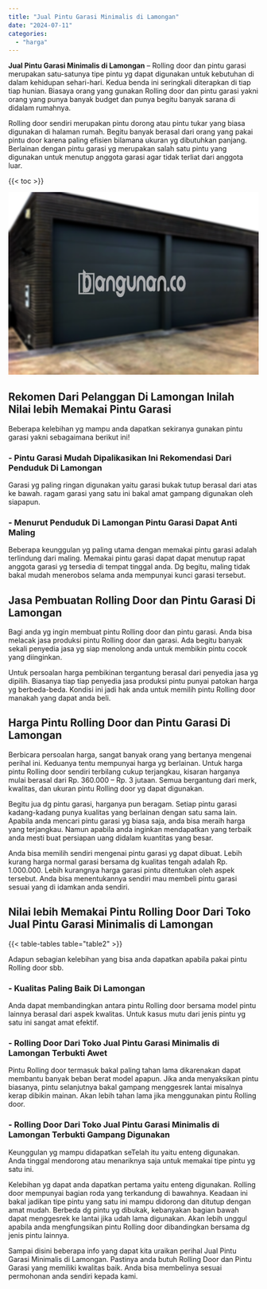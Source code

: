```yaml
---
title: "Jual Pintu Garasi Minimalis di Lamongan"
date: "2024-07-11"
categories: 
  - "harga"
---
```


**Jual Pintu Garasi Minimalis di Lamongan** – Rolling door dan pintu garasi merupakan satu-satunya tipe pintu yg dapat digunakan untuk kebutuhan di dalam kehidupan sehari-hari. Kedua benda ini seringkali diterapkan di tiap tiap hunian. Biasaya orang yang gunakan Rolling door dan pintu garasi yakni orang yang punya banyak budget dan punya begitu banyak sarana di didalam rumahnya.

Rolling door sendiri merupakan pintu dorong atau pintu tukar yang biasa digunakan di halaman rumah. Begitu banyak berasal dari orang yang pakai pintu door karena paling efisien bilamana ukuran yg dibutuhkan panjang. Berlainan dengan pintu garasi yg merupakan salah satu pintu yang digunakan untuk menutup anggota garasi agar tidak terliat dari anggota luar.

{{< toc >}}

![Jual Pintu Garasi Minimalis di Lamongan](/images/pintu-garasi-23.png)

## Rekomen Dari Pelanggan Di Lamongan Inilah Nilai lebih Memakai Pintu Garasi

Beberapa kelebihan yg mampu anda dapatkan sekiranya gunakan pintu garasi yakni sebagaimana berikut ini!

### \- Pintu Garasi Mudah Dipalikasikan Ini Rekomendasi Dari Penduduk Di Lamongan

Garasi yg paling ringan digunakan yaitu garasi bukak tutup berasal dari atas ke bawah. ragam garasi yang satu ini bakal amat gampang digunakan oleh siapapun.

### \- Menurut Penduduk Di Lamongan Pintu Garasi Dapat Anti Maling

Beberapa keunggulan yg paling utama dengan memakai pintu garasi adalah terlindung dari maling. Memakai pintu garasi dapat dapat menutup rapat anggota garasi yg tersedia di tempat tinggal anda. Dg begitu, maling tidak bakal mudah menerobos selama anda mempunyai kunci garasi tersebut.

## Jasa Pembuatan Rolling Door dan Pintu Garasi Di Lamongan

Bagi anda yg ingin membuat pintu Rolling door dan pintu garasi. Anda bisa melacak jasa produksi pintu Rolling door dan garasi. Ada begitu banyak sekali penyedia jasa yg siap menolong anda untuk membikin pintu cocok yang diinginkan.

Untuk persoalan harga pembikinan tergantung berasal dari penyedia jasa yg dipilih. Biasanya tiap tiap penyedia jasa produksi pintu punyai patokan harga yg berbeda-beda. Kondisi ini jadi hak anda untuk memilih pintu Rolling door manakah yang dapat anda beli.

## Harga Pintu Rolling Door dan Pintu Garasi Di Lamongan

Berbicara persoalan harga, sangat banyak orang yang bertanya mengenai perihal ini. Keduanya tentu mempunyai harga yg berlainan. Untuk harga pintu Rolling door sendiri terbilang cukup terjangkau, kisaran harganya mulai berasal dari Rp. 360.000 – Rp. 3 jutaan. Semua bergantung dari merk, kwalitas, dan ukuran pintu Rolling door yg dapat digunakan.

Begitu jua dg pintu garasi, harganya pun beragam. Setiap pintu garasi kadang-kadang punya kualitas yang berlainan dengan satu sama lain. Apabila anda mencari pintu garasi yg biasa saja, anda bisa meraih harga yang terjangkau. Namun apabila anda inginkan mendapatkan yang terbaik anda mesti buat persiapan uang didalam kuantitas yang besar.

Anda bisa memilih sendiri mengenai pintu garasi yg dapat dibuat. Lebih kurang harga normal garasi bersama dg kualitas tengah adalah Rp. 1.000.000. Lebih kurangnya harga garasi pintu ditentukan oleh aspek tersebut. Anda bisa menentukannya sendiri mau membeli pintu garasi sesuai yang di idamkan anda sendiri.

## Nilai lebih Memakai Pintu Rolling Door Dari Toko Jual Pintu Garasi Minimalis di Lamongan

{{< table-tables table="table2" >}}

Adapun sebagian kelebihan yang bisa anda dapatkan apabila pakai pintu Rolling door sbb.

### \- Kualitas Paling Baik Di Lamongan

Anda dapat membandingkan antara pintu Rolling door bersama model pintu lainnya berasal dari aspek kwalitas. Untuk kasus mutu dari jenis pintu yg satu ini sangat amat efektif.

### \- Rolling Door Dari Toko Jual Pintu Garasi Minimalis di Lamongan Terbukti Awet

Pintu Rolling door termasuk bakal paling tahan lama dikarenakan dapat membantu banyak beban berat model apapun. Jika anda menyaksikan pintu biasanya, pintu selanjutnya bakal gampang menggesrek lantai misalnya kerap dibikin mainan. Akan lebih tahan lama jika menggunakan pintu Rolling door.

### \- Rolling Door Dari Toko Jual Pintu Garasi Minimalis di Lamongan Terbukti Gampang Digunakan

Keunggulan yg mampu didapatkan seTelah itu yaitu enteng digunakan. Anda tinggal mendorong atau menariknya saja untuk memakai tipe pintu yg satu ini.

Kelebihan yg dapat anda dapatkan pertama yaitu enteng digunakan. Rolling door mempunyai bagian roda yang terkandung di bawahnya. Keadaan ini bakal jadikan tipe pintu yang satu ini mampu didorong dan ditutup dengan amat mudah. Berbeda dg pintu yg dibukak, kebanyakan bagian bawah dapat menggesrek ke lantai jika udah lama digunakan. Akan lebih unggul apabila anda mengfungsikan pintu Rolling door dibandingkan bersama dg jenis pintu lainnya.

Sampai disini beberapa info yang dapat kita uraikan perihal Jual Pintu Garasi Minimalis di Lamongan. Pastinya anda butuh Rolling Door dan Pintu Garasi yang memiliki kwalitas baik. Anda bisa membelinya sesuai permohonan anda sendiri kepada kami.
